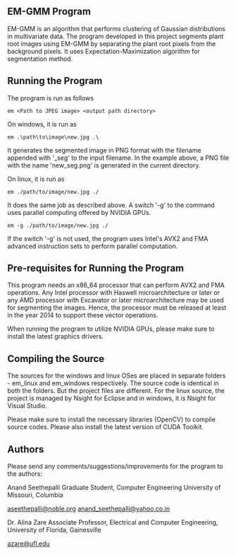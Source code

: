 EM-GMM Program
--------------

EM-GMM is an algorithm that performs clustering of Gaussian distributions
in multivariate data. The program developed in this project segments plant root 
images  using EM-GMM by separating the plant root pixels from the background 
pixels. It uses Expectation-Maximization algorithm for segmentation method.

Running the Program
-------------------
The program is run as follows

    em <Path to JPEG image> <output path directory>

On windows, it is run as

    em .\path\to\image\new.jpg .\

It generates the segmented image in PNG format with the filename appended with 
'_seg' to the input filename. In the example above, a PNG file with the name
'new_seg.png' is generated in the current directory.

On linux, it is run as

    em ./path/to/image/new.jpg ./

It does the same job as described above. A switch '-g' to the command uses 
parallel computing offered by NVIDIA GPUs.

    em -g ./path/to/image/new.jpg ./

If the switch '-g' is not used, the program uses Intel's AVX2 and FMA advanced
instruction sets to perform parallel computation. 

Pre-requisites for Running the Program
--------------------------------------
This program needs an x86_64 processor that can perform AVX2 and FMA operations.
Any Intel processor with Haswell microarchitecture or later or any AMD processor
with Excavator or later microarchitecture may be used for segmenting the images. 
Hence, the processor must be released at least in the year 2014 to support these 
vector operations.

When running the program to utilize NVIDIA GPUs, please make sure to install the
latest graphics drivers.

Compiling the Source
--------------------
The sources for the windows and linux OSes are placed in separate folders - em_linux
and em_windows respectively. The source code is identical in both the folders. But 
the project files are different. For the linux source, the project is managed by
Nsight for Eclipse and in windows, it is Nsight for Visual Studio.

Please make sure to install the necessary libraries (OpenCV) to compile source codes. 
Please also install the latest version of CUDA Toolkit.

Authors
-------
Please send any comments/suggestions/improvements for the program to the authors:

Anand Seethepalli
Graduate Student,
Computer Engineering
University of Missouri, Columbia

aseethepalli@noble.org
anand_seethepalli@yahoo.co.in

Dr. Alina Zare
Associate Professor,
Electrical and Computer Engineering,
University of Florida, Gainesville

azare@ufl.edu



